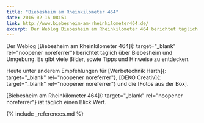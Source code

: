 ```yaml
---
title: "Biebesheim am Rheinkilometer 464"
date: 2016-02-16 08:51
link: http://www.biebesheim-am-rheinkilometer464.de/
excerpt: Der Weblog Biebesheim am Rheinkilometer 464 berichtet täglich über Biebesheim und Umgebung. Es gibt viele Bilder, sowie Tipps und Hinweise zu entdecken.
---
```

Der Weblog [Biebesheim am Rheinkilometer 464]{: target="_blank" rel="noopener noreferrer"} berichtet täglich über Biebesheim und Umgebung. Es gibt viele Bilder, sowie Tipps und Hinweise zu entdecken. 

Heute unter anderem Empfehlungen für [Werbetechnik Harth]{: target="_blank" rel="noopener noreferrer"}, [DEKO Creativ]{: target="_blank" rel="noopener noreferrer"} und die [Fotos aus der Box].

[Biebesheim am Rheinkilometer 464]{: target="_blank" rel="noopener noreferrer"} ist täglich einen Blick Wert.

{% include _references.md %}

